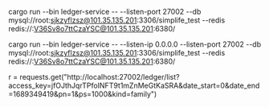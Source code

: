 cargo run --bin ledger-service -- --listen-port 27002 --db mysql://root:sjkzyflzsz@101.35.135.201:3306/simplife_test --redis redis://:V36Sv8o7ttCzaYSC@101.35.135.201:6380/

cargo run --bin ledger-service -- --listen-ip 0.0.0.0 --listen-port 27002 --db mysql://root:sjkzyflzsz@101.35.135.201:3306/simplife_test --redis redis://:V36Sv8o7ttCzaYSC@101.35.135.201:6380/

r = requests.get("http://localhost:27002/ledger/list?access_key=jfOJthJqrTPfoINFT9t1mZnMeGtKaSRA&date_start=0&date_end=1689349419&pn=1&ps=1000&kind=family")